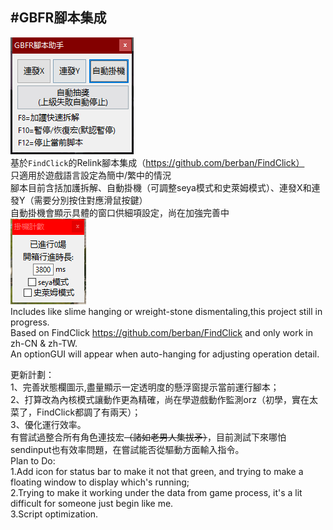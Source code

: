 #GBFR腳本集成
-----------------------------------------------------------------------------------------

![main](https://github.com/zaddyl/GBFRelink_ScriptInOne/blob/main/image1.png?raw=true)  
基於`FindClick`的Relink腳本集成（https://github.com/berban/FindClick）  
只適用於遊戲語言設定為簡中/繁中的情況  
腳本目前含括加護拆解、自動掛機（可調整seya模式和史萊姆模式）、連發X和連發Y（需要分別按住對應滑鼠按鍵）  
自動掛機會顯示具體的窗口供細項設定，尚在加強完善中  
![autohang](https://github.com/zaddyl/GBFRelink_ScriptInOne/blob/main/image2.png?raw=true)  
Includes like slime hanging or wreight-stone dismentaling,this project still in progress.  
Based on FindClick https://github.com/berban/FindClick and only work in zh-CN & zh-TW.  
An optionGUI will appear when auto-hanging for adjusting operation detail.  



更新計劃：  
1、完善狀態欄圖示,盡量顯示一定透明度的懸浮窗提示當前運行腳本；  
2、打算改為內核模式讓動作更為精確，尚在學遊戲動作監測orz（初學，實在太菜了，FindClick都調了有兩天）；  
3、優化運行效率。  
有嘗試過整合所有角色連技宏~~（諸如老男人集拔矛）~~，目前測試下來哪怕sendinput也有效率問題，在嘗試能否從驅動方面輸入指令。  
Plan to Do:  
1.Add icon for status bar to make it not that green, and trying to make a floating window to display which's running;  
2.Trying to make it working under the data from game process, it's a lit difficult for someone just begin like me.  
3.Script optimization.  